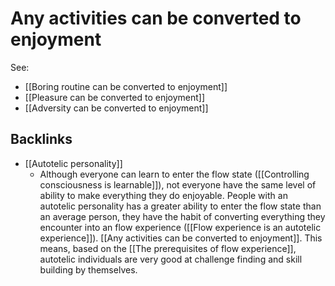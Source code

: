 # Any activities can be converted to enjoyment
See:
- [[Boring routine can be converted to enjoyment]]
- [[Pleasure can be converted to enjoyment]]
- [[Adversity can be converted to enjoyment]]

## Backlinks
* [[Autotelic personality]]
	* Although everyone can learn to enter the flow state ([[Controlling consciousness is learnable]]), not everyone have the same level of ability to make everything they do enjoyable. People with an autotelic personality has a greater ability to enter the flow state than an average person, they have the habit of converting everything they encounter into an flow experience ([[Flow experience is an autotelic experience]]). [[Any activities can be converted to enjoyment]]. This means, based on the [[The prerequisites of flow experience]], autotelic individuals are very good at challenge finding and skill building by themselves.

<!-- #evergreen #flow -->

<!-- {BearID:05E47C67-D391-408A-8A2C-DA56627F7F1D-805-00003A8867C4D1A6} -->
